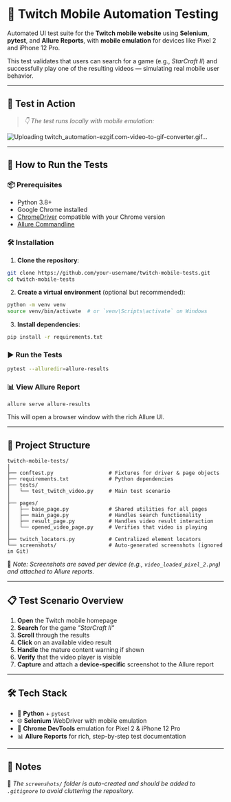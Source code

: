 # 📱 Twitch Mobile Automation Testing

Automated UI test suite for the **Twitch mobile website** using **Selenium**, **pytest**, and **Allure Reports**, with **mobile emulation** for devices like Pixel 2 and iPhone 12 Pro.

This test validates that users can search for a game (e.g., _StarCraft II_) and successfully play one of the resulting videos — simulating real mobile user behavior.

---

## 🎥 Test in Action

> _👇 The test runs locally with mobile emulation:_
  
![Uploading twitch_automation-ezgif.com-video-to-gif-converter.gif…]()


---

## 🚀 How to Run the Tests

### 📦 Prerequisites

- Python 3.8+
- Google Chrome installed
- [ChromeDriver](https://sites.google.com/a/chromium.org/chromedriver/) compatible with your Chrome version
- [Allure Commandline](https://docs.qameta.io/allure/#_installing_a_commandline)

### 🛠 Installation

1. **Clone the repository**:

```bash
git clone https://github.com/your-username/twitch-mobile-tests.git
cd twitch-mobile-tests
```

2. **Create a virtual environment** (optional but recommended):

```bash
python -m venv venv
source venv/bin/activate  # or `venv\Scripts\activate` on Windows
```

3. **Install dependencies**:

```bash
pip install -r requirements.txt
```

### ▶️ Run the Tests

```bash
pytest --alluredir=allure-results
```

### 📊 View Allure Report

```bash
allure serve allure-results
```

This will open a browser window with the rich Allure UI.

---

## 🧱 Project Structure

```
twitch-mobile-tests/
│
├── conftest.py                  # Fixtures for driver & page objects
├── requirements.txt             # Python dependencies
├── tests/
│   └── test_twitch_video.py     # Main test scenario
│
├── pages/
│   ├── base_page.py             # Shared utilities for all pages
│   ├── main_page.py             # Handles search functionality
│   ├── result_page.py           # Handles video result interaction
│   └── opened_video_page.py     # Verifies that video is playing
│
├── twitch_locators.py           # Centralized element locators
└── screenshots/                 # Auto-generated screenshots (ignored in Git)
```

📝 _Note: Screenshots are saved per device (e.g., `video_loaded_pixel_2.png`) and attached to Allure reports._

---

## 📋 Test Scenario Overview

1. **Open** the Twitch mobile homepage  
2. **Search** for the game _"StarCraft II"_  
3. **Scroll** through the results  
4. **Click** on an available video result  
5. **Handle** the mature content warning if shown  
6. **Verify** that the video player is visible  
7. **Capture** and attach a **device-specific** screenshot to the Allure report  

---

## 🛠 Tech Stack

- 🐍 **Python** + `pytest`  
- 🌐 **Selenium** WebDriver with mobile emulation  
- 📱 **Chrome DevTools** emulation for Pixel 2 & iPhone 12 Pro  
- 📊 **Allure Reports** for rich, step-by-step test documentation  

---

## 📄 Notes

📁 _The `screenshots/` folder is auto-created and should be added to `.gitignore` to avoid cluttering the repository._

